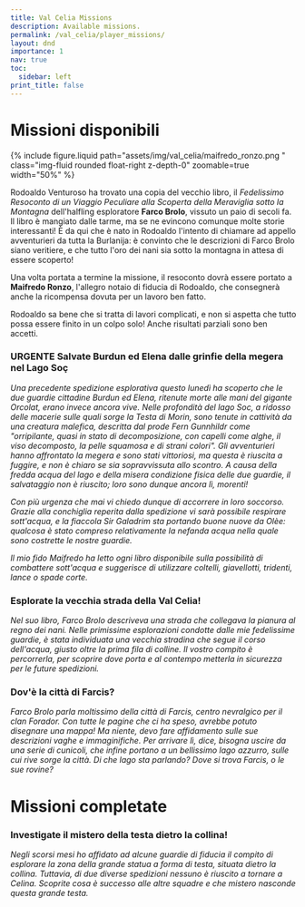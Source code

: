 ```yaml
---
title: Val Celia Missions
description: Available missions.
permalink: /val_celia/player_missions/
layout: dnd
importance: 1
nav: true
toc:
  sidebar: left
print_title: false
---
```


# Missioni disponibili

{% include figure.liquid path="assets/img/val_celia/maifredo_ronzo.png
" class="img-fluid rounded float-right z-depth-0" zoomable=true width="50%" %}

Rodoaldo Venturoso ha trovato una copia del vecchio libro, il _Fedelissimo Resoconto di un Viaggio Peculiare alla Scoperta della Meraviglia sotto la Montagna_ dell'halfling esploratore **Farco Brolo**, vissuto un paio di secoli fa.
Il libro è mangiato dalle tarme, ma se ne evincono comunque molte storie interessanti!
È da qui che è nato in Rodoaldo l'intento di chiamare ad appello avventurieri da tutta la Burlanija: è convinto che le descrizioni di Farco Brolo siano veritiere, e che tutto l'oro dei nani sia sotto la montagna in attesa di essere scoperto!

Una volta portata a termine la missione, il resoconto dovrà essere portato a **Maifredo Ronzo**, l'allegro notaio di fiducia di Rodoaldo, che consegnerà anche la ricompensa dovuta per un lavoro ben fatto.

Rodoaldo sa bene che si tratta di lavori complicati, e non si aspetta che tutto possa essere finito in un colpo solo! Anche risultati parziali sono ben accetti.

### URGENTE Salvate Burdun ed Elena dalle grinfie della megera nel Lago Soç

_Una precedente spedizione esplorativa questo lunedì ha scoperto che le due guardie cittadine Burdun ed Elena, ritenute morte alle mani del gigante Orcolat, erano invece ancora vive. Nelle profondità del lago Soc, a ridosso delle macerie sulle quali sorge la Testa di Morin, sono tenute in cattività da una creatura malefica, descritta dal prode Fern Gunnhildr come "orripilante, quasi in stato di decomposizione, con capelli come alghe, il viso decomposto, la pelle squamosa e di strani colori".
Gli avventurieri hanno affrontato la megera e sono stati vittoriosi, ma questa è riuscita a fuggire, e non è chiaro se sia sopravvissuta allo scontro. A causa della fredda acqua del lago e della misera condizione fisica delle due guardie, il salvataggio non è riuscito; loro sono dunque ancora lì, morenti!_

_Con più urgenza che mai vi chiedo dunque di accorrere in loro soccorso. Grazie alla conchiglia reperita dalla spedizione vi sarà possibile respirare sott'acqua, e la fiaccola Sir Galadrim sta portando buone nuove da Olèe: qualcosa è stato compreso relativamente la nefanda acqua nella quale sono costrette le nostre guardie._

_Il mio fido Maifredo ha letto ogni libro disponibile sulla possibilità di combattere sott'acqua e suggerisce di utilizzare coltelli, giavellotti, tridenti, lance o spade corte._

### Esplorate la vecchia strada della Val Celia!

_Nel suo libro, Farco Brolo descriveva una strada che collegava la pianura al regno dei nani. Nelle primissime esplorazioni condotte dalle mie fedelissime guardie, è stata individuata una vecchia stradina che segue il corso dell'acqua, giusto oltre la prima fila di colline. Il vostro compito è percorrerla, per scoprire dove porta e al contempo metterla in sicurezza per le future spedizioni._

### Dov'è la città di Farcis?

_Farco Brolo parla moltissimo della città di Farcis, centro nevralgico per il clan Forador. Con tutte le pagine che ci ha speso, avrebbe potuto disegnare una mappa! Ma niente, devo fare affidamento sulle sue descrizioni vaghe e immaginifiche. Per arrivare lì, dice, bisogna uscire da una serie di cunicoli, che infine portano a un bellissimo lago azzurro, sulle cui rive sorge la città. Di che lago sta parlando? Dove si trova Farcis, o le sue rovine?_

# Missioni completate

### Investigate il mistero della testa dietro la collina!

_Negli scorsi mesi ho affidato ad alcune guardie di fiducia il compito di esplorare la zona della grande statua a forma di testa, situata dietro la collina. Tuttavia, di due diverse spedizioni nessuno è riuscito a tornare a Celina. Scoprite cosa è successo alle altre squadre e che mistero nasconde questa grande testa._
